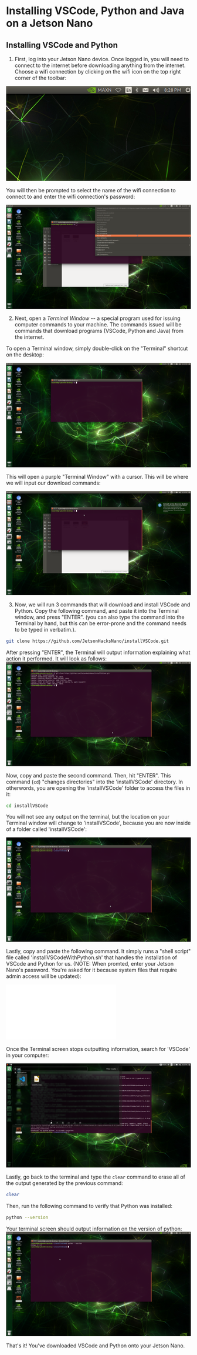# Installing VSCode, Python and Java on a Jetson Nano

## Installing VSCode and Python

1. First, log into your Jetson Nano device. Once logged in, you will need to connect to the internet before downloading anything from the internet. Choose a wifi connection by clicking on the wifi icon on the top right corner of the toolbar:

![](resources/wifiIcon.png)

You will then be prompted to select the name of the wifi connection to connect to and enter the wifi connection's password:

![](resources/wifiSelection.png)



2. Next, open a <i>Terminal Window</i> -- a special program used for issuing computer commands to your machine.  The commands issued will be commands that download programs (VSCode, Python and Java) from the internet. 

To open a Terminal window, simply double-click on the "Terminal" shortcut on the desktop:

![](resources/openingTerminal.png)

This will open a purple "Terminal Window" with a cursor.  This will be where we will input our download commands:

![](resources/openTerminal.png)

3. Now, we will run 3 commands that will download and install VSCode and Python.
Copy the following command, and paste it into the Terminal window, and press "ENTER". (you can also type the command into the Terminal by hand, but this can be error-prone and the command needs to be typed in verbatim.). 
```bash
git clone https://github.com/JetsonHacksNano/installVSCode.git
```

After pressing "ENTER", the Terminal will output information explaining what action it performed. It will look as follows:
![](resources/cloneRepo.png)


Now, copy and paste the second command.  Then, hit "ENTER".  This command (`cd`) "changes directories" into the 'installVSCode' directory.  In otherwords, you are opening the 'installVSCode' folder to access the files in it:
```bash
cd installVSCode
```

You will not see any output on the terminal, but the location on your Terminal window will change to 'installVSCode', because you are now inside of a folder called 'installVSCode':

![](resources/cd.png)

Lastly, copy and paste the following command.  It simply runs a "shell script" file called 'installVSCodeWithPython.sh' that handles the installation of VSCode and Python for us.  (NOTE: When promted, enter your Jetson Nano's password.  You're asked for it because system files that require admin access will be updated):

![](resources/runShell.sh)

Once the Terminal screen stops outputting information, search for 'VSCode' in your computer:
 
![](resources/vscodeInstalled.png)



Lastly, go back to the terminal and type the `clear` command to erase all of the output generated by the previous command: 
```bash
clear
```

Then, run the following command to verify that Python was installed:
```bash
python --version
```

Your terminal screen should output information on the version of python:
![](resources/pythonVersion.png)

That's it! You've downloaded VSCode and Python onto your Jetson Nano.
